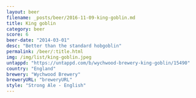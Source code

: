```yaml
---
layout: beer
filename: _posts/beer/2016-11-09-king-goblin.md
title: King goblin
category: beer
score: 6
beer-date: "2014-03-01"
desc: "Better than the standard hobgoblin"
permalink: /beer/:title.html
img: /img/list/king-goblin.jpeg
untappd: "https://untappd.com/b/wychwood-brewery-king-goblin/15490"
country: "England"
brewery: "Wychwood Brewery"
breweryURL: "breweryURL"
style: "Strong Ale - English"
---
```

